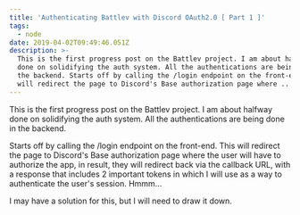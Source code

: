 ```yaml
---
title: 'Authenticating Battlev with Discord OAuth2.0 [ Part 1 ]'
tags:
  - node
date: 2019-04-02T09:49:46.051Z
description: >-
  This is the first progress post on the Battlev project. I am about halfway
  done on solidifying the auth system. All the authentications are being done in
  the backend. Starts off by calling the /login endpoint on the front-end. This
  will redirect the page to Discord's Base authorization page where ...
---
```

This is the first progress post on the Battlev project. I am about halfway done on solidifying the auth system. All the authentications are being done in the backend. 



Starts off by calling the /login endpoint on the front-end. This will redirect the page to Discord's Base authorization page where the user will have to authorize the app, in result, they will redirect back via the callback URL, with a response that includes 2 important tokens in which I will use as a way to authenticate the user's session. Hmmm...



I may have a solution for this, but I will need to draw it down.
